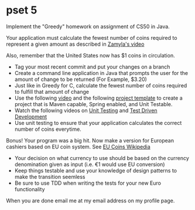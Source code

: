pset 5 
======

Implement the "Greedy" homework on assignment of CS50 in Java.

Your application must calculate the fewest number of coins required to represent a given amount as described in [Zamyla's video](http://tv.launchcode.us/#/videos/cs50_greedy?lesson=CS50)

Also, remember that the United States now has $1 coins in circulation.

* Tag your most recent commit and put your changes on a branch
* Create a command line application in Java that prompts the user for the amount of change to be returned (For Example, $3.20)
* Just like in Greedy for C, calculate the fewest number of coins required to fulfill that amount of change
* Use the following [video](http://tv.launchcode.us/#/videos/java_maven_project_structure?lesson=Java) and the following [project template](https://github.com/MoMenne/launchcode-greedy-template) to create a project that is Maven capable, Spring enabled, and Unit Testable.
* Watch the following videos on [Unit Testing](http://tv.launchcode.us/#/videos/java_unit_testing?lesson=Java) and [Test Driven Development](http://tv.launchcode.us/#/videos/java_test_driven_development?lesson=Java)
* Use unit testing to ensure that your application calculates the correct number of coins everytime.  

Bonus!  Your program was a big hit.  Now make a version for European cashiers based on EU coin system.  See [EU Coins Wikipedia](http://en.wikipedia.org/wiki/Euro_coins)
* Your decision on what currency to use should be based on the currency denomination given as input (i.e. €1 would use EU conversion)
* Keep things testable and use your knowledge of design patterns to make the transition seemless
* Be sure to use TDD when writing the tests for your new Euro functionality

When you are done email me at my email address on my profile page.
